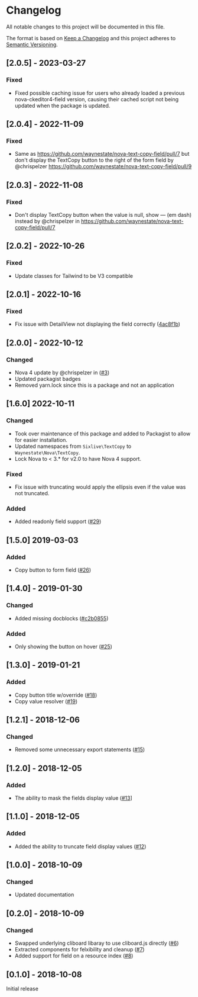 # Changelog
All notable changes to this project will be documented in this file.

The format is based on [Keep a Changelog](http://keepachangelog.com/en/1.0.0/) and this project adheres to [Semantic Versioning](http://semver.org/spec/v2.0.0.html).

## [2.0.5] - 2023-03-27
### Fixed
* Fixed possible caching issue for users who already loaded a previous nova-ckeditor4-field version, causing their cached script not being updated when the package is updated.

## [2.0.4] - 2022-11-09
### Fixed
* Same as https://github.com/waynestate/nova-text-copy-field/pull/7 but don't display the TextCopy button to the right of the form field by @chrispelzer https://github.com/waynestate/nova-text-copy-field/pull/9

## [2.0.3] - 2022-11-08
### Fixed
* Don't display TextCopy button when the value is null, show — (em dash) instead by @chrispelzer in https://github.com/waynestate/nova-text-copy-field/pull/7

## [2.0.2] - 2022-10-26
### Fixed
* Update classes for Tailwind to be V3 compatible

## [2.0.1] - 2022-10-16
### Fixed
* Fix issue with DetailView not displaying the field correctly ([4ac8f1b](https://github.com/waynestate/nova-text-copy-field/commit/4ac8f1bb511ab4df8e8dd561f1803b98cd35c924))

## [2.0.0] - 2022-10-12
### Changed
* Nova 4 update by @chrispelzer in ([#3](https://github.com/waynestate/nova-text-copy-field/pull/3))
* Updated packagist badges
* Removed yarn.lock since this is a package and not an application

## [1.6.0] 2022-10-11
### Changed
* Took over maintenance of this package and added to Packagist to allow for easier installation.
* Updated namespaces from `Sixlive\TextCopy` to `Waynestate\Nova\TextCopy`.
* Lock Nova to < 3.* for v2.0 to have Nova 4 support.

### Fixed
* Fix issue with truncating would apply the ellipsis even if the value was not truncated.

### Added
* Added readonly field support ([#29](https://github.com/sixlive/nova-text-copy-field/pull/29))

## [1.5.0] 2019-03-03
###  Added
* Copy button to form field ([#26](https://github.com/sixlive/nova-text-copy-field/pull/26))

## [1.4.0] - 2019-01-30
### Changed
* Added missing docblocks ([#c2b0855](https://github.com/sixlive/nova-text-copy-field/commit/c2b08557fcf0299c11489590973ffcb75597ca93))

### Added
* Only showing the button on hover ([#25](https://github.com/sixlive/nova-text-copy-field/pull/25))

## [1.3.0] - 2019-01-21
### Added
* Copy button title w/override ([#18](https://github.com/sixlive/nova-text-copy-field/pull/18))
* Copy value resolver ([#19](https://github.com/sixlive/nova-text-copy-field/pull/19))

## [1.2.1] - 2018-12-06
### Changed
* Removed some unnecessary export statements ([#15](https://github.com/sixlive/nova-text-copy-field/pull/15))

## [1.2.0] - 2018-12-05
### Added
* The ability to mask the fields display value ([#13](https://github.com/sixlive/nova-text-copy-field/pull/13)]

## [1.1.0] - 2018-12-05
### Added
* Added the ability to truncate field display values ([#12](https://github.com/sixlive/nova-text-copy-field/pull/12))

## [1.0.0] - 2018-10-09
### Changed
* Updated documentation

## [0.2.0] - 2018-10-09
### Changed
* Swapped underlying cliboard libaray to use cliboard.js directly ([#6](https://github.com/sixlive/nova-text-copy-field/pull/6))
* Extracted components for felxibility and cleanup ([#7](https://github.com/sixlive/nova-text-copy-field/pull/7))
* Added support for field on a resource index ([#8](https://github.com/sixlive/nova-text-copy-field/pull/8))

## [0.1.0] - 2018-10-08
Initial release
